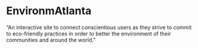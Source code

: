 # EnvironmAtlanta


“An interactive site to connect conscientious users as they strive to commit to eco-friendly practices in order to better the environment of their communities and around the world.”



